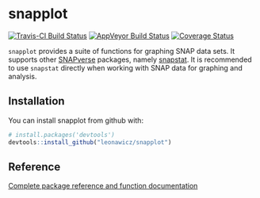 
<!-- README.md is generated from README.Rmd. Please edit that file -->
snapplot
========

[![Travis-CI Build Status](https://travis-ci.org/leonawicz/snapplot.svg?branch=master)](https://travis-ci.org/leonawicz/snapplot) [![AppVeyor Build Status](https://ci.appveyor.com/api/projects/status/github/leonawicz/snapplot?branch=master&svg=true)](https://ci.appveyor.com/project/leonawicz/snapplot) [![Coverage Status](https://img.shields.io/codecov/c/github/leonawicz/snapplot/master.svg)](https://codecov.io/github/leonawicz/snapplot?branch=master)

`snapplot` provides a suite of functions for graphing SNAP data sets. It supports other [SNAPverse](https://leonawicz.github.io/snapverse/) packages, namely [snapstat](https://leonawicz.github.io/snapstat/). It is recommended to use `snapstat` directly when working with SNAP data for graphing and analysis.

Installation
------------

You can install snapplot from github with:

``` r
# install.packages('devtools')
devtools::install_github("leonawicz/snapplot")
```

Reference
---------

[Complete package reference and function documentation](https://leonawicz.github.io/snapplot/)

